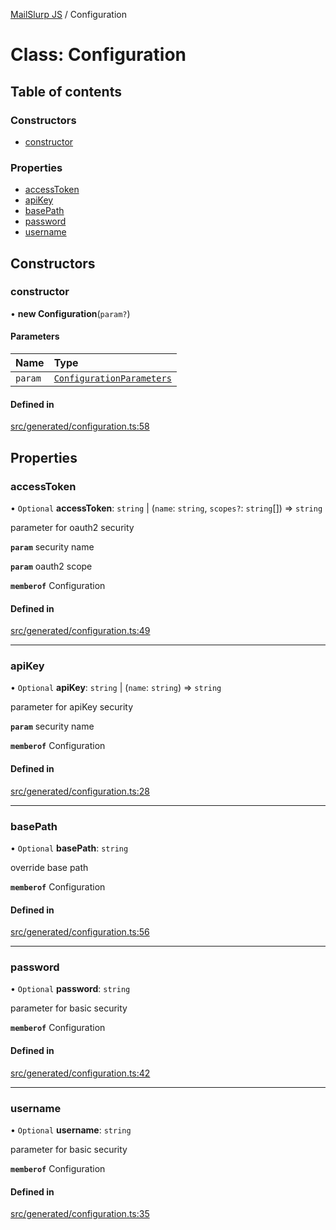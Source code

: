 [MailSlurp JS](../README.md) / Configuration

# Class: Configuration

## Table of contents

### Constructors

- [constructor](Configuration.md#constructor)

### Properties

- [accessToken](Configuration.md#accesstoken)
- [apiKey](Configuration.md#apikey)
- [basePath](Configuration.md#basepath)
- [password](Configuration.md#password)
- [username](Configuration.md#username)

## Constructors

### constructor

• **new Configuration**(`param?`)

#### Parameters

| Name | Type |
| :------ | :------ |
| `param` | [`ConfigurationParameters`](../interfaces/ConfigurationParameters.md) |

#### Defined in

[src/generated/configuration.ts:58](https://github.com/mailslurp/mailslurp-client/blob/6534d6f/src/generated/configuration.ts#L58)

## Properties

### accessToken

• `Optional` **accessToken**: `string` \| (`name`: `string`, `scopes?`: `string`[]) => `string`

parameter for oauth2 security

**`param`** security name

**`param`** oauth2 scope

**`memberof`** Configuration

#### Defined in

[src/generated/configuration.ts:49](https://github.com/mailslurp/mailslurp-client/blob/6534d6f/src/generated/configuration.ts#L49)

___

### apiKey

• `Optional` **apiKey**: `string` \| (`name`: `string`) => `string`

parameter for apiKey security

**`param`** security name

**`memberof`** Configuration

#### Defined in

[src/generated/configuration.ts:28](https://github.com/mailslurp/mailslurp-client/blob/6534d6f/src/generated/configuration.ts#L28)

___

### basePath

• `Optional` **basePath**: `string`

override base path

**`memberof`** Configuration

#### Defined in

[src/generated/configuration.ts:56](https://github.com/mailslurp/mailslurp-client/blob/6534d6f/src/generated/configuration.ts#L56)

___

### password

• `Optional` **password**: `string`

parameter for basic security

**`memberof`** Configuration

#### Defined in

[src/generated/configuration.ts:42](https://github.com/mailslurp/mailslurp-client/blob/6534d6f/src/generated/configuration.ts#L42)

___

### username

• `Optional` **username**: `string`

parameter for basic security

**`memberof`** Configuration

#### Defined in

[src/generated/configuration.ts:35](https://github.com/mailslurp/mailslurp-client/blob/6534d6f/src/generated/configuration.ts#L35)
